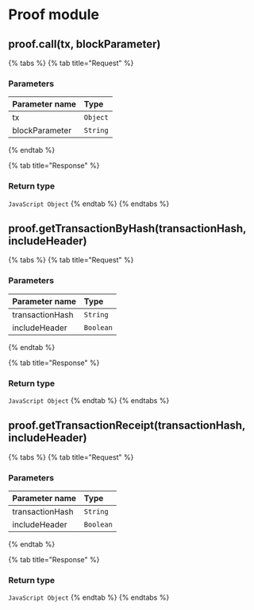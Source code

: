 # Proof module

## proof.call\(tx, blockParameter\)

{% tabs %}
{% tab title="Request" %}
### **Parameters**

| Parameter name | Type |
| :--- | :--- |
| tx | `Object` |
| blockParameter | `String` |
{% endtab %}

{% tab title="Response" %}
### Return type

`JavaScript Object`
{% endtab %}
{% endtabs %}

## proof.getTransactionByHash\(transactionHash, includeHeader\)

{% tabs %}
{% tab title="Request" %}
### **Parameters**

| Parameter name | Type |
| :--- | :--- |
| transactionHash | `String` |
| includeHeader | `Boolean` |
{% endtab %}

{% tab title="Response" %}
### Return type

`JavaScript Object`
{% endtab %}
{% endtabs %}

## proof.getTransactionReceipt\(transactionHash, includeHeader\)

{% tabs %}
{% tab title="Request" %}
### **Parameters**

| Parameter name | Type |
| :--- | :--- |
| transactionHash | `String` |
| includeHeader | `Boolean` |
{% endtab %}

{% tab title="Response" %}
### Return type

`JavaScript Object`
{% endtab %}
{% endtabs %}


